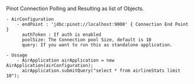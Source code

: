 Pinot Connection Polling and Resulting as list of Objects.

    - AirConfiguration
        - endPoint : 'jdbc:pinot://localhost:9000' { Connection End Point }
          authToken : If auth is enabled
          poolSize: The Connection pool Size, default is 10
          query: If you want to run this as standalone application.

    - Ussage
        - AirApplication airApplication = new AirApplication(airConfiguration);
          airApplication.submitQuery("select * from airlineStats limit 10");